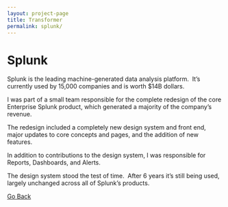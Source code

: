 ```yaml
---
layout: project-page
title: Transformer
permalink: splunk/
---
```


# Splunk

Splunk is the leading machine-generated data analysis platform.  It’s currently used by 15,000 companies and is worth $14B dollars.

I was part of a small team responsible for the complete redesign of the core Enterprise Splunk product, which generated a majority of the company’s revenue.

The redesign included a completely new design system and front end, major updates to core concepts and pages, and the addition of new features.

In addition to contributions to the design system, I was responsible for Reports, Dashboards, and Alerts.

The design system stood the test of time.  After 6 years it’s still being used, largely unchanged across all of Splunk’s products.

<p class="next">
  <a href="/">Go Back</a>
</p>
